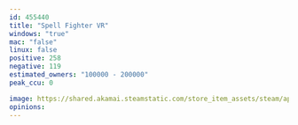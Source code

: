 ```yaml
---
id: 455440
title: "Spell Fighter VR"
windows: "true"
mac: "false"
linux: false
positive: 258
negative: 119
estimated_owners: "100000 - 200000"
peak_ccu: 0

image: https://shared.akamai.steamstatic.com/store_item_assets/steam/apps/455440/header.jpg?t=1666600877
opinions:
---
```

